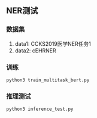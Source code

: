 ## NER测试

### 数据集
1. data1: CCKS2019医学NER任务1
2. data2: cEHRNER


### 训练
```
python3 train_multitask_bert.py
```


### 推理测试
```
python3 inference_test.py
```

